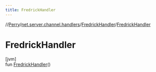 ```yaml
---
title: FredrickHandler
---
```

//[Perry](../../../index.html)/[net.server.channel.handlers](../index.html)/[FredrickHandler](index.html)/[FredrickHandler](-fredrick-handler.html)



# FredrickHandler



[jvm]\
fun [FredrickHandler](-fredrick-handler.html)()




